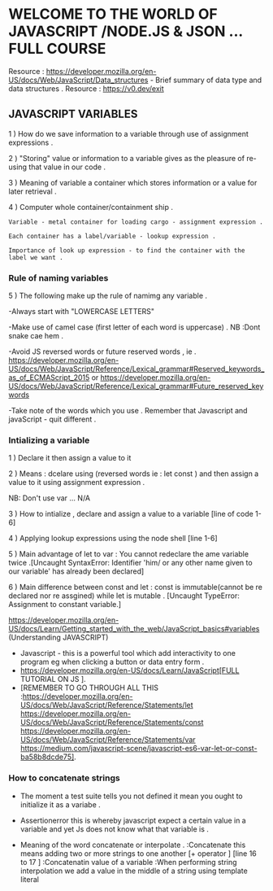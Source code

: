 # WELCOME TO THE WORLD OF JAVASCRIPT /NODE.JS & JSON ... FULL COURSE
Resource : https://developer.mozilla.org/en-US/docs/Web/JavaScript/Data_structures - Brief summary of data type and data structures .
Resource : https://v0.dev/exit
##  JAVASCRIPT VARIABLES 
1 ) How do we save information to a variable through use of assignment expressions .

2 ) "Storing" value or information to a variable gives as the pleasure of re-using that value in our code .

3 ) Meaning of variable a container which stores information or a value for later retrieval .

4 ) Computer whole container/containment  ship .
    
    Variable - metal container for loading cargo - assignment expression .
    
    Each container has a label/variable - lookup expression .
    
    Importance of look up expression - to find the container with the label we want .

### Rule of naming variables
5 ) The following make up the rule of namimg any variable .
  
   -Always start with "LOWERCASE LETTERS"
   
   -Make use of camel case (first letter of each word is uppercase) . NB :Dont snake cae hem .

   -Avoid JS reversed words or future reserved words , ie . https://developer.mozilla.org/en-US/docs/Web/JavaScript/Reference/Lexical_grammar#Reserved_keywords_as_of_ECMAScript_2015 or https://developer.mozilla.org/en-US/docs/Web/JavaScript/Reference/Lexical_grammar#Future_reserved_keywords

   -Take note of the words which you use . Remember that Javascript and javaScript - quit different .

### Intializing a variable 
1 ) Declare it then assign a value to it 

2 ) Means : dcelare using (reversed words ie : let const ) and then assign a value to it using assignment expression .

NB: Don't use var ... N/A 

3 ) How to intialize , declare and assign a value to a variable [line of code 1-6]

4 ) Applying lookup expressions using the node shell [line 1-6]


5 ) Main advantage of let to var : You cannot redeclare the ame variable twice .[Uncaught SyntaxError: Identifier 'him/ or any other name given to our variable' has already been declared]

6 ) Main difference between const and let : const is immutable(cannot be re declared nor re assgined) while let is mutable . [Uncaught TypeError: Assignment to constant variable.]

https://developer.mozilla.org/en-US/docs/Learn/Getting_started_with_the_web/JavaScript_basics#variables (Understanding JAVASCRIPT)

- Javascript - this is a powerful tool which add interactivity to one program eg when clicking a button or data entry form .
- https://developer.mozilla.org/en-US/docs/Learn/JavaScript[FULL TUTORIAL ON JS ].
- [REMEMBER TO GO THROUGH ALL THIS :https://developer.mozilla.org/en-US/docs/Web/JavaScript/Reference/Statements/let https://developer.mozilla.org/en-US/docs/Web/JavaScript/Reference/Statements/const https://developer.mozilla.org/en-US/docs/Web/JavaScript/Reference/Statements/var https://medium.com/javascript-scene/javascript-es6-var-let-or-const-ba58b8dcde75].


### How to concatenate strings 
- The moment a test suite tells you not defined it mean you ought to initialize it as a variabe .
- Assertionerror this is whereby javascript expect a certain value in a variable and yet Js does not know what that variable is .

- Meaning of the word concatenate or interpolate .
    :Concatenate this means adding two or more strings to one another [+ operator ] [line 16 to 17 ]
    :Concatenatin value of a variable 
    :When performing string interpolation we add a value in the middle of a string using template literal 